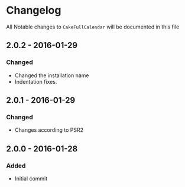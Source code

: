 # Changelog

All Notable changes to `CakeFullCalendar` will be documented in this file

## 2.0.2 - 2016-01-29

### Changed

- Changed the installation name
- Indentation fixes.

## 2.0.1 - 2016-01-29

### Changed

- Changes according to PSR2

## 2.0.0 - 2016-01-28

### Added

- Initial commit